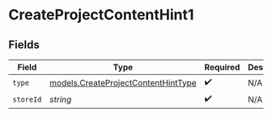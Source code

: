 # CreateProjectContentHint1


## Fields

| Field                                                                            | Type                                                                             | Required                                                                         | Description                                                                      |
| -------------------------------------------------------------------------------- | -------------------------------------------------------------------------------- | -------------------------------------------------------------------------------- | -------------------------------------------------------------------------------- |
| `type`                                                                           | [models.CreateProjectContentHintType](../models/createprojectcontenthinttype.md) | :heavy_check_mark:                                                               | N/A                                                                              |
| `storeId`                                                                        | *string*                                                                         | :heavy_check_mark:                                                               | N/A                                                                              |